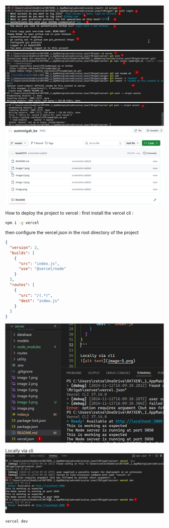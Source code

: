 ![alt text](image.png)
![alt text](image-1.png)
![alt text](image-2.png)
![alt text](image-3.png)
![alt text](image-4.png)

How to deploy the project to vercel :
first install the vercel cli :

```bash
npm i -g vercel
```

then configure the vercel.json in the root directory of the project

```json
{
  "version": 2,
  "builds": [
    {
      "src": "index.js",
      "use": "@vercel/node"
    }
  ],
  "routes": [
    {
      "src": "/(.*)",
      "dest": "index.js"
    }
  ]
}
```

![alt text](image-6.png)

Locally via cli
![alt text](image-5.png)

```bash
vercel dev
```
